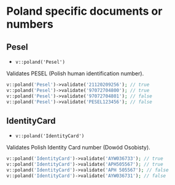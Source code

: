 # Poland specific documents or numbers

## Pesel

- `v::poland('Pesel')`

Validates PESEL (Polish human identification number).

```php
v::poland('Pesel')->validate('21120209256'); // true
v::poland('Pesel')->validate('97072704800'); // true
v::poland('Pesel')->validate('97072704801'); // false
v::poland('Pesel')->validate('PESEL123456'); // false
```
## IdentityCard

- `v::poland('IdentityCard')`

Validates Polish Identity Card number (Dowód Osobisty).

```php
v::poland('IdentityCard')->validate('AYW036733'); // true
v::poland('IdentityCard')->validate('APH505567'); // true
v::poland('IdentityCard')->validate('APH 505567'); // false
v::poland('IdentityCard')->validate('AYW036731'); // false
```

